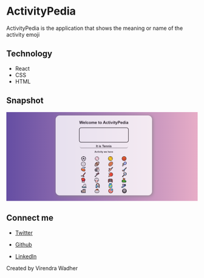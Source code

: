 # ActivityPedia

ActivityPedia is the application that shows the meaning or name of the activity emoji 

## Technology 
- React
- CSS
- HTML

## Snapshot

![ActivityPedia](ss.png "ActivityPedia")

## Connect me
- [Twitter](https://www.twitter.com/virendra_wadher)

- [Github](https://www.github.com/virendrawadher)

- [LinkedIn](https://www.linkedin.com/in/virendra-wadher-042741155/)

Created by Virendra Wadher

